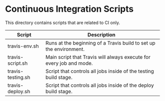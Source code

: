 # Continuous Integration Scripts

This directory contains scripts that are related to CI only.

| Script            | Description                                                           |
| ----------------- | --------------------------------------------------------------------- |
| travis-env.sh     | Runs at the beginning of a Travis build to set up the environment.    |
| travis-script.sh  | Main script that Travis will always execute for every job and mode.   |
| travis-testing.sh | Script that controls all jobs inside of the testing build stage.      |
| travis-deploy.sh  | Script that controls all jobs inside of the deploy build stage.       |
